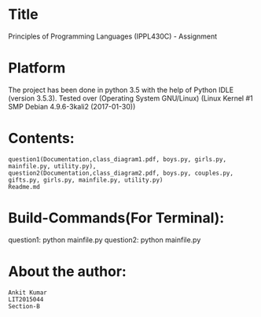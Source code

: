 # Title
  Principles of Programming Languages (IPPL430C) - Assignment
  
# Platform
  The project has been done in python 3.5 with the help of Python IDLE (version 3.5.3). Tested over (Operating System GNU/Linux) 
  (Linux Kernel #1 SMP Debian 4.9.6-3kali2 (2017-01-30))
  
 # Contents:
    question1(Documentation,class_diagram1.pdf, boys.py, girls.py, mainfile.py, utility.py),
    question2(Documentation,class_diagram2.pdf, boys.py, couples.py, gifts.py, girls.py, mainfile.py, utility.py)
    Readme.md
 
 
# Build-Commands(For Terminal):
question1:
    python mainfile.py
question2:
    python mainfile.py

# About the author:
    Ankit Kumar
    LIT2015044
    Section-B
   
